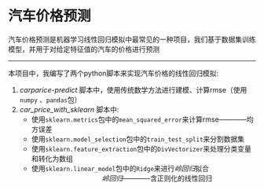 # 汽车价格预测
汽车价格预测是机器学习线性回归模拟中最常见的一种项目，我们基于数据集训练模型，并用于对给定特征值的汽车的价格进行预测      

---    
本项目中，我编写了两个python脚本来实现汽车价格的线性回归模拟:    
1. *carparice-predict* 脚本中，使用传统数学方法进行建模、计算rmse（使用`numpy` 、`pandas`包）      
2. *car_price_with_sklearn* 脚本中:       
   * 使用`sklearn.metrics`包中的`mean_squared_error`来计算rmse————均方误差     
   * 使用`sklearn.model_selection`包中的`train_test_split`来分割数据集     
   * 使用`sklearn.feature_extraction`包中的`DivVectorizer`来处理分类变量和转化为数组      
   * 使用`sklearn.linear_model`包中的`Ridge`来进行*岭回归*拟合     
   &emsp; &emsp; &emsp; &emsp; &emsp; &emsp; &emsp; &emsp; *岭回归*————含正则化的线性回归










